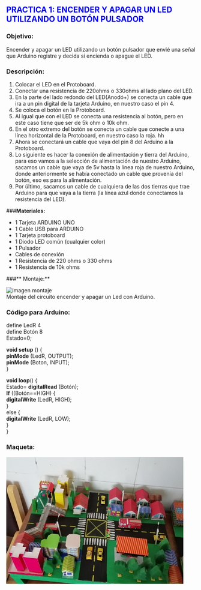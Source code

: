 ## <span style="color:BLUE;">**PRACTICA 1: ENCENDER Y APAGAR UN LED UTILIZANDO UN BOTÓN PULSADOR**</span>
### **Objetivo:**
Encender y apagar un LED utilizando un botón pulsador que envié una señal que Arduino registre y decida si encienda o apague el LED. 

### **Descripción:**
1.	Colocar el LED en el Protoboard. 
2.	Conectar una resistencia de 220ohms o 330ohms al lado plano del LED. 
3.	En la parte del lado redondo del LED(Anodó+) se conecta un cable que ira a un pin digital de la tarjeta Arduino, en nuestro caso el pin 4. 
4.	Se coloca el botón en la Protoboard. 
5.	Al igual que con el LED se conecta una resistencia al botón, pero en este caso tiene que ser de 5k ohm o 10k ohm.
6.	En el otro extremo del botón se conecta un cable que conecte a una línea horizontal de la Protoboard, en nuestro caso la roja. hh
7.	Ahora se conectará un cable que vaya del pin 8 del Arduino a la Protoboard. 
8.	Lo siguiente es hacer la conexión de alimentación y tierra del Arduino, para eso vamos a la selección de alimentación de nuestro Arduino, sacamos un cable que vaya de 5v hasta la línea roja de nuestro Arduino, donde anteriormente se había conectado un cable que provenía del botón, eso es para la alimentación. 
9.	Por último, sacamos un cable de cualquiera de las dos tierras que trae Arduino para que vaya a la tierra (la línea azul donde conectamos la resistencia del LED).

###**Materiales:**

-	1 Tarjeta ARDUINO UNO 
-	1 Cable USB para ARDUINO 
-	1 Tarjeta protoboard 
-	1 Diodo LED común (cualquier color) </li>  
-	1 Pulsador 
-	Cables de conexión 
-	1 Resistencia de 220 ohms o 330 ohms 
-	1 Resistencia de 10k ohms 

###** Montaje:**

![imagen montaje](img/diseño_practica_1.png)   
Montaje del circuito encender y apagar un Led con Arduino. 

### **Código para Arduino:**  

define LedR 4   
define Botón 8    
 Estado=0;    
 
**void setup** ()    {   
**pinMode** (LedR, OUTPUT);       
**pinMode** (Boton, INPUT);    
}  

**void loop**()  {   
  Estado= **digitalRead** (Botón);     
  **If** ((Botón==HIGH) {    
  **digitalWrite** (LedR, HIGH);    
  }   
else {   
   **digitalWrite** (LedR, LOW);    
  }    
}    

### **Maqueta:**

![imagen montaje](img/Maqueta_1.png)
